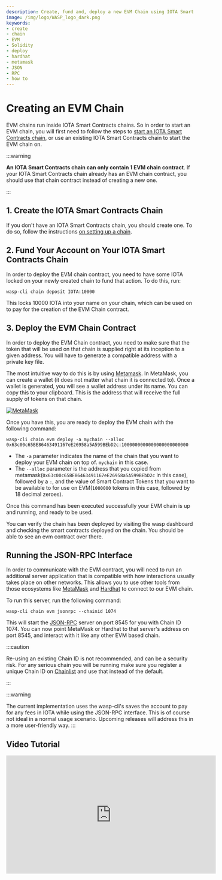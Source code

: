 ```yaml
---
description: Create, fund and, deploy a new EVM Chain using IOTA Smart Contracts.
image: /img/logo/WASP_logo_dark.png
keywords:
- create
- chain
- EVM
- Solidity
- deploy
- hardhat
- metamask
- JSON
- RPC
- how to
---
```

# Creating an EVM Chain

EVM chains run inside IOTA Smart Contracts chains. So in order to start an EVM chain, you will first need to follow the steps to [start an IOTA Smart Contracts chain](../chains_and_nodes/setting-up-a-chain.md), or use an existing IOTA Smart Contracts chain to start the EVM chain on.

:::warning

**An IOTA Smart Contracts chain can only contain 1 EVM chain contract**. If your IOTA Smart Contracts chain already has an EVM chain contract, you should use that chain contract instead of creating a new one.

:::

## 1. Create the IOTA Smart Contracts Chain

If you don't have an IOTA Smart Contracts chain, you should create one. To do so, follow the instructions [on setting up a chain](../chains_and_nodes/setting-up-a-chain.md).

## 2. Fund Your Account on Your IOTA Smart Contracts Chain

In order to deploy the EVM chain contract, you need to have some IOTA locked on your newly created chain to fund that action. To do this, run:

```shell
wasp-cli chain deposit IOTA:10000
```

This locks 10000 IOTA into your name on your chain, which can be used on to pay for the creation of the EVM Chain contract.


## 3. Deploy the EVM Chain Contract

In order to deploy the EVM Chain contract, you need to make sure that the token that will be used on that chain is supplied right at its inception to a given address. You will have to generate a compatible address with a private key file. 

The most intuitive way to do this is by using [Metamask](https://metamask.io). In MetaMask,  you can create a wallet (it does not matter what chain it is connected to). Once a wallet is generated, you will see a wallet address under its name. You can copy this to your clipboard. This is the address that will receive the full supply of tokens on that chain.

[![MetaMask](/img/metamask.png)](/img/metamask.png)

Once you have this, you are ready to deploy the EVM chain with the following command:

```shell
wasp-cli chain evm deploy -a mychain --alloc 0x63c00c65BE86463491167eE26958a5A599BEbD2c:1000000000000000000000000
```
* The `-a` parameter indicates the name of the chain that you want to deploy your EVM chain on top of. `mychain` in this case.
* The `--alloc` parameter is the address that you copied from metamask(`0x63c00c65BE86463491167eE26958a5A599BEbD2c` in this case), followed by a `:`, and the value of Smart Contract Tokens that you want to be available to for use on EVM(`1000000` tokens in this case, followed by 18 decimal zeroes).

Once this command has been executed successfully your EVM chain is up and running, and ready to be used.

You can verify the chain has been deployed by visiting the wasp dashboard and checking the smart contracts deployed on the chain. You should be able to see an evm contract over there.

## Running the JSON-RPC Interface

In order to communicate with the EVM contract, you will need to run an additional server application that is compatible with how interactions usually takes place on other networks. This allows you to use other tools from those ecosystems like [MetaMask](https://metamask.io) and [Hardhat](https://hardhat.org/) to connect to our EVM chain. 

To run this server, run the following command: 

```shell
wasp-cli chain evm jsonrpc --chainid 1074
```

This will start the [JSON-RPC](https://www.jsonrpc.org/) server on port 8545 for you with Chain ID 1074. You can now  point MetaMask or Hardhat to that server's address on port 8545, and interact with it like any other EVM based chain.

:::caution

Re-using an existing Chain ID is not recommended, and can be a security risk. For any serious chain you will be running make sure you register a unique Chain ID on [Chainlist](https://chainlist.org/) and use that instead of the default.

:::

:::warning

The current implementation uses the wasp-cli's saves the account to pay for any fees in IOTA while using the JSON-RPC interface.  This is of course not ideal in a normal usage scenario. Upcoming releases  will address this in a more user-friendly way.
:::

## Video Tutorial

<iframe width="560" height="315" src="https://www.youtube.com/embed/JbUGX-9BTSo" title="EVM Chain Setup" frameborder="0" allow="accelerometer; autoplay; clipboard-write; encrypted-media; gyroscope; picture-in-picture" allowfullscreen></iframe>
